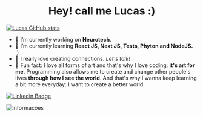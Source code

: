 <h1 align="center">Hey! call me Lucas :)</h1>

[![Lucas GitHub stats](https://github-readme-stats.vercel.app/api?username=lucasgmelo)](https://github.com/lucasgmelo/github-readme-stats)

- 🔭  I’m currently working on <b>Neurotech</b>.
- 🌱  I’m currently learning <b>React JS, Next JS, Tests, Phyton and NodeJS.</b> :)
- 💬  I really love creating connections. <i>Let's talk!</i>
- 🤍  Fun fact: I love all forms of art and that's why I love coding: <b>it's art for me</b>. Programming also allows me to create and change other people's lives <b>through how I see the world</b>. And that's why I wanna keep learning a bit more everyday: I want to create a better world. 

[![Linkedin Badge](https://img.shields.io/badge/-Lucas_Melo-blue?style=flat-square&logo=Linkedin&logoColor=white&link=https://www.linkedin.com/in/lucasgmeloo/)](https://www.linkedin.com/in/lucasgmeloo/) 

<p><img align="center" src="https://github-readme-stats.vercel.app/api/top-langs?username=lucasgmelo&show_icons=true&locale=en&layout=compact" alt="informacões" /></p>
